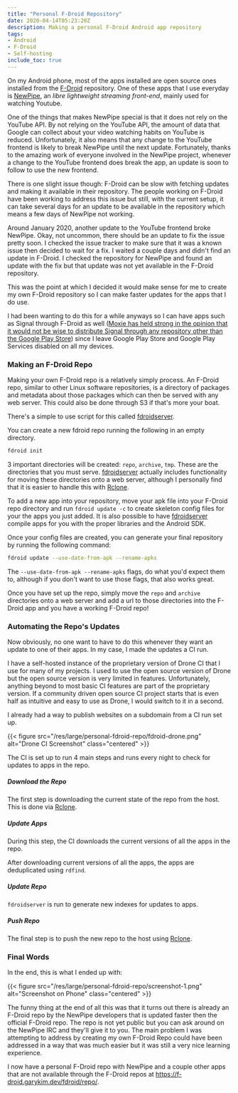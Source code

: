 ```yaml
---
title: "Personal F-Droid Repository"
date: 2020-04-14T05:23:20Z
description: Making a personal F-Droid Android app repository
tags:
- Android
- F-Droid
- Self-hosting
include_toc: true
---
```


On my Android phone, most of the apps installed are open source ones installed from the [F-Droid](https://f-droid.org) repository.
One of these apps that I use everyday is [NewPipe](https://github.com/teamnewpipe/newpipe), an <cite href="https://github.com/teamnewpipe/newpipe">libre lightweight streaming front-end</cite>, mainly used for watching Youtube.

One of the things that makes NewPipe special is that it does not rely on the YouTube API. By not relying on the YouTube API, the amount of data that Google can collect about your video watching habits on YouTube is reduced.
Unfortunately, it also means that any change to the YouTube frontend is likely to break NewPipe until the next update. Fortunately, thanks to the amazing work of everyone involved in the NewPipe project, whenever a change to the YouTube frontend does break the app, an update is soon to follow to use the new frontend.

There is one slight issue though: F-Droid can be slow with fetching updates and making it available in their repository.
The people working on F-Droid have been working to address this issue but still, with the current setup, it can take several days for an update to be available in the repository which means a few days of NewPipe not working.

Around January 2020, another update to the YouTube frontend broke NewPipe. Okay, not uncommon, there should be an update to fix the issue pretty soon. I checked the issue tracker to make sure that it was a known issue then decided to wait for a fix.
I waited a couple days and didn't find an update in F-Droid. I checked the repository for NewPipe and found an update with the fix but that update was not yet available in the F-Droid repository.

This was the point at which I decided it would make sense for me to create my own F-Droid repository so I can make faster updates for the apps that I do use.

I had been wanting to do this for a while anyways so I can have apps such as Signal through F-Droid as well ([Moxie has held strong in the opinion that it would not be wise to distribute Signal through any repository other than the Google Play Store](https://github.com/signalapp/Signal-Android/issues/127)) since I leave Google Play Store and Google Play Services disabled on all my devices.

### Making an F-Droid Repo

Making your own F-Droid repo is a relatively simply process. An F-Droid repo, similar to other Linux software repositories, is a directory of packages and metadata about those packages which can then be served with any web server. This could also be done through S3 if that's more your boat.

There's a simple to use script for this called [fdroidserver](https://gitlab.com/fdroid/fdroidserver).

You can create a new fdroid repo running the following in an empty directory.

```bash
fdroid init
```

3 important directories will be created: `repo`, `archive`, `tmp`. These are the directories that you must serve. [fdroidserver](https://gitlab.com/fdroid/fdroidserver) actually includes functionality for moving these directories onto a web server, although I personally find that it is easier to handle this with [Rclone](https://github.com/rclone/rclone).

To add a new app into your repository, move your apk file into your F-Droid repo directory and run `fdroid update -c` to create skeleton config files for your the apps you just added. It is also possible to have [fdroidserver](https://gitlab.com/fdroid/fdroidserver) compile apps for you with the proper libraries and the Android SDK.

Once your config files are created, you can generate your final repository by running the following command:

```bash
fdroid update --use-date-from-apk --rename-apks
```

The `--use-date-from-apk --rename-apks` flags, do what you'd expect them to, although if you don't want to use those flags, that also works great.

Once you have set up the repo, simply move the `repo` and `archive` directories onto a web server and add a url to those directories into the F-Droid app and you have a working F-Droid repo!

### Automating the Repo's Updates

Now obviously, no one want to have to do this whenever they want an update to one of their apps. In my case, I made the updates a CI run.

I have a self-hosted instance of the proprietary version of Drone CI that I use for many of my projects. I used to use the open source version of Drone but the open source version is very limited in features. Unfortunately, anything beyond to most basic CI features are part of the proprietary version. If a community driven open source CI project starts that is even half as intuitive and easy to use as Drone, I would switch to it in a second. 

I already had a way to publish websites on a subdomain from a CI run set up. 

{{< figure src="/res/large/personal-fdroid-repo/fdroid-drone.png" alt="Drone CI Screenshot" class="centered" >}}

The CI is set up to run 4 main steps and runs every night to check for updates to apps in the repo.

##### Download the Repo

The first step is downloading the current state of the repo from the host. This is done via [Rclone](https://github.com/rclone/rclone).

##### Update Apps

During this step, the CI downloads the current versions of all the apps in the repo.

After downloading current versions of all the apps, the apps are deduplicated using `rdfind`.

##### Update Repo

`fdroidserver` is run to generate new indexes for updates to apps.

##### Push Repo

The final step is to push the new repo to the host using [Rclone](https://github.com/rclone/rclone).

### Final Words

In the end, this is what I ended up with: 

{{< figure src="/res/large/personal-fdroid-repo/screenshot-1.png" alt="Screenshot on Phone" class="centered" >}}

The funny thing at the end of all this was that it turns out there is already an F-Droid repo by the NewPipe developers that is updated faster then the official F-Droid repo. The repo is not yet public but you can ask around on the NewPipe IRC and they'll give it to you.
The main problem I was attempting to address by creating my own F-Droid Repo could have been addressed in a way that was much easier but it was still a very nice learning experience.

I now have a personal F-Droid repo with NewPipe and a couple other apps that are not available through the F-Droid repos at <https://f-droid.garykim.dev/fdroid/repo/>.
